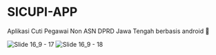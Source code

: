 # SICUPI-APP
Aplikasi Cuti Pegawai Non ASN DPRD Jawa Tengah berbasis android 🦄



![Slide 16_9 - 17](https://github.com/KEVINGILBERTTODING/SICUPI-App/assets/79959818/9eb1e4e7-360a-477b-9c13-917503568897)
![Slide 16_9 - 18](https://github.com/KEVINGILBERTTODING/SICUPI-App/assets/79959818/1efda6a8-99ff-41da-8190-16ba247993fb)
